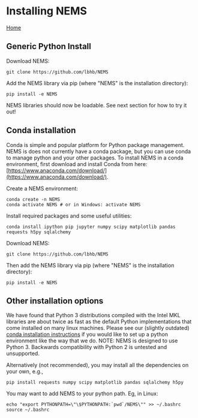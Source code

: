 # Installing NEMS #

[Home](../README.md)

## Generic Python Install

Download NEMS:
```
git clone https://github.com/lbhb/NEMS
```
Add the NEMS library via pip (where "NEMS" is the installation directory):
```
pip install -e NEMS
```
NEMS libraries should now be loadable. See next section for how to try it out!

## Conda installation

Conda is simple and popular platform for Python package management. NEMS is does not currently have a 
conda package, but you can use conda to manage python and your other packages.
To install NEMS in a conda environment, first
download and install Conda from here:
[https://www.anaconda.com/download/](https://www.anaconda.com/download/).

Create a NEMS environment:
```
conda create -n NEMS
conda activate NEMS # or in Windows: activate NEMS
```
Install required packages and some useful utilities:
```
conda install ipython pip jupyter numpy scipy matplotlib pandas requests h5py sqlalchemy
```
Download NEMS:
```
git clone https://github.com/lbhb/NEMS
```
Then add the NEMS library via pip (where "NEMS" is the installation directory):
```
pip install -e NEMS
```

## Other installation options

We have found that Python 3 distributions compiled with the Intel MKL libraries are about twice as fast 
as the default Python implementations that come installed on many linux machines. 
Please see our (slightly outdated) [conda installation instructions](docs/conda.md) if you 
would like to set up a python environment like the way that we do. NOTE: NEMS is designed to use Python 3. Backwards compatibility with Python 2 is untested and unsupported.

Alternatively (not recommended), you may install all the dependencies on your own, e.g.,
```
pip install requests numpy scipy matplotlib pandas sqlalchemy h5py
```

You may want to add NEMS to your python path. Eg, in Linux:
```
echo "export PYTHONPATH=\"\$PYTHONPATH:`pwd`/NEMS\"" >> ~/.bashrc
source ~/.bashrc
```

